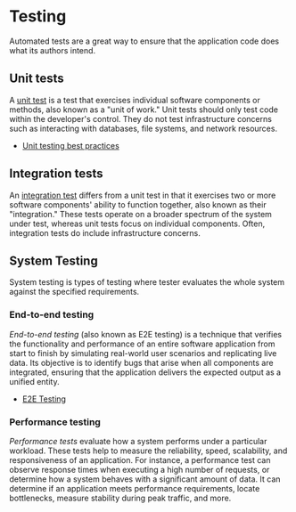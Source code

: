 # Testing
Automated tests are a great way to ensure that the application code does what its authors intend.

## Unit tests
A [unit test](Unit/README.md) is a test that exercises individual software components or methods, also known as a "unit of work." Unit tests should only test code within the developer's control. They do not test infrastructure concerns such as interacting with databases, file systems, and network resources.
- [Unit testing best practices](https://learn.microsoft.com/en-us/dotnet/core/testing/unit-testing-best-practices)

## Integration tests
An [integration test](Integration/README.md) differs from a unit test in that it exercises two or more software components' ability to function together, also known as their "integration." These tests operate on a broader spectrum of the system under test, whereas unit tests focus on individual components. Often, integration tests do include infrastructure concerns.

## System Testing
System testing is types of testing where tester evaluates the whole system against the specified requirements.
### End-to-end testing
_End-to-end testing_ (also known as E2E testing) is a technique that verifies the functionality and performance of an entire software application from start to finish by simulating real-world user scenarios and replicating live data. Its objective is to identify bugs that arise when all components are integrated, ensuring that the application delivers the expected output as a unified entity. 
- [E2E Testing](https://microsoft.github.io/code-with-engineering-playbook/automated-testing/e2e-testing/)

### Performance testing
_Performance tests_ evaluate how a system performs under a particular workload. These tests help to measure the reliability, speed, scalability, and responsiveness of an application. For instance, a performance test can observe response times when executing a high number of requests, or determine how a system behaves with a significant amount of data. It can determine if an application meets performance requirements, locate bottlenecks, measure stability during peak traffic, and more.